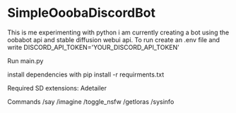 # SimpleOoobaDiscordBot
This is me experimenting with python i am currently creating a bot using the oobabot api and stable diffusion webui api.
To run create an .env file and write
 DISCORD_API_TOKEN='YOUR_DISCORD_API_TOKEN'

 Run main.py
 
 install dependencies with pip install -r requirments.txt

Required SD extensions: Adetailer

 Commands
 /say 
 /imagine
 /toggle_nsfw
 /getloras
/sysinfo
